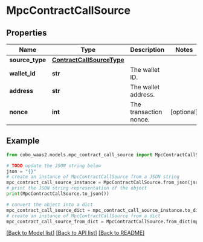 # MpcContractCallSource


## Properties

Name | Type | Description | Notes
------------ | ------------- | ------------- | -------------
**source_type** | [**ContractCallSourceType**](ContractCallSourceType.md) |  | 
**wallet_id** | **str** | The wallet ID. | 
**address** | **str** | The wallet address. | 
**nonce** | **int** | The transaction nonce. | [optional] 

## Example

```python
from cobo_waas2.models.mpc_contract_call_source import MpcContractCallSource

# TODO update the JSON string below
json = "{}"
# create an instance of MpcContractCallSource from a JSON string
mpc_contract_call_source_instance = MpcContractCallSource.from_json(json)
# print the JSON string representation of the object
print(MpcContractCallSource.to_json())

# convert the object into a dict
mpc_contract_call_source_dict = mpc_contract_call_source_instance.to_dict()
# create an instance of MpcContractCallSource from a dict
mpc_contract_call_source_from_dict = MpcContractCallSource.from_dict(mpc_contract_call_source_dict)
```
[[Back to Model list]](../README.md#documentation-for-models) [[Back to API list]](../README.md#documentation-for-api-endpoints) [[Back to README]](../README.md)


